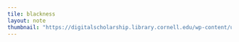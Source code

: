 ```yaml
---
tile: blackness
layout: note
thumbnail: "https://digitalscholarship.library.cornell.edu/wp-content/uploads/2025/01/Screenshot-2025-01-27-at-9.47.44%E2%80%AFAM.png"
---
```

